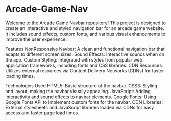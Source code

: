 # Arcade-Game-Nav

Welcome to the Arcade Game Navbar repository! This project is designed to create an interactive and styled navigation bar for an arcade game website. It includes sound effects, custom fonts, and various visual enhancements to improve the user experience.

Features
NonResponsive Navbar: A clean and functional navigation bar that adapts to different screen sizes.
Sound Effects: Interactive sounds when on the app.
Custom Styling: Integrated with styles from popular web application frameworks, including fonts and CSS libraries.
CDN Resources: Utilizes external resources via Content Delivery Networks (CDNs) for faster loading times.


Technologies Used
HTML5: Basic structure of the navbar.
CSS3: Styling and layout, making the navbar visually appealing.
JavaScript: Adding interactivity and sound effects to navbar elements.
Google Fonts: Using Google Fonts API to implement custom fonts for the navbar.
CDN Libraries: External stylesheets and JavaScript libraries loaded via CDNs for easy access and faster page load times.
